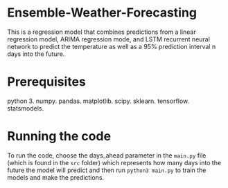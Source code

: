 # Ensemble-Weather-Forecasting

This is a regression model that combines predictions from a linear regression model, ARIMA regression mode, and LSTM recurrent neural network 
to predict the temperature as well as a 95% prediction interval n days into the future.

# Prerequisites
python 3. 
numpy. 
pandas. 
matplotlib. 
scipy. 
sklearn. 
tensorflow. 
statsmodels. 

# Running the code
To run the code, choose the days_ahead parameter in the `main.py` file (which is found in the `src` folder) which represents how many days into the future
the model will predict and then run ```python3 main.py``` to train the models and make the predictions.


